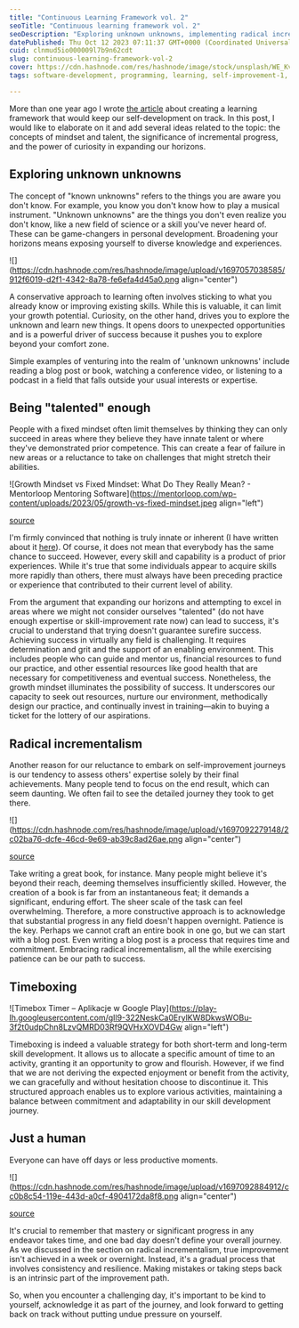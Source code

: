 ```yaml
---
title: "Continuous Learning Framework vol. 2"
seoTitle: "Continuous learning framework vol. 2"
seoDescription: "Exploring unknown unknowns, implementing radical incrementalism, finding a talent and staying a human."
datePublished: Thu Oct 12 2023 07:11:37 GMT+0000 (Coordinated Universal Time)
cuid: clnmud5io000009l7b9n62cdt
slug: continuous-learning-framework-vol-2
cover: https://cdn.hashnode.com/res/hashnode/image/stock/unsplash/WE_Kv_ZB1l0/upload/88d6c4078c9c49717e2f9943ef5cc890.jpeg
tags: software-development, programming, learning, self-improvement-1, learning-journey

---
```


More than one year ago I wrote [the article](https://jorzel.hashnode.dev/continuous-learning-framework) about creating a learning framework that would keep our self-development on track. In this post, I would like to elaborate on it and add several ideas related to the topic: the concepts of mindset and talent, the significance of incremental progress, and the power of curiosity in expanding our horizons.

## **Exploring unknown unknowns**

The concept of "known unknowns" refers to the things you are aware you don't know. For example, you know you don't know how to play a musical instrument. "Unknown unknowns" are the things you don't even realize you don't know, like a new field of science or a skill you've never heard of. These can be game-changers in personal development. Broadening your horizons means exposing yourself to diverse knowledge and experiences.

![](https://cdn.hashnode.com/res/hashnode/image/upload/v1697057038585/912f6019-d2f1-4342-8a78-fe6efa4d45a0.png align="center")

A conservative approach to learning often involves sticking to what you already know or improving existing skills. While this is valuable, it can limit your growth potential. Curiosity, on the other hand, drives you to explore the unknown and learn new things. It opens doors to unexpected opportunities and is a powerful driver of success because it pushes you to explore beyond your comfort zone.

Simple examples of venturing into the realm of 'unknown unknowns' include reading a blog post or book, watching a conference video, or listening to a podcast in a field that falls outside your usual interests or expertise.

## Being "talented" enough

People with a fixed mindset often limit themselves by thinking they can only succeed in areas where they believe they have innate talent or where they've demonstrated prior competence. This can create a fear of failure in new areas or a reluctance to take on challenges that might stretch their abilities.

![Growth Mindset vs Fixed Mindset: What Do They Really Mean? - Mentorloop  Mentoring Software](https://mentorloop.com/wp-content/uploads/2023/05/growth-vs-fixed-mindset.jpeg align="left")

[source](https://mentorloop.com/blog/growth-mindset-vs-fixed-mindset-what-do-they-really-mean/)

I'm firmly convinced that nothing is truly innate or inherent (I have written about it [here](https://jorzel.hashnode.dev/talent-is-overestimated)). Of course, it does not mean that everybody has the same chance to succeed. However, every skill and capability is a product of prior experiences. While it's true that some individuals appear to acquire skills more rapidly than others, there must always have been preceding practice or experience that contributed to their current level of ability.

From the argument that expanding our horizons and attempting to excel in areas where we might not consider ourselves "talented" (do not have enough expertise or skill-improvement rate now) can lead to success, it's crucial to understand that trying doesn't guarantee surefire success. Achieving success in virtually any field is challenging. It requires determination and grit and the support of an enabling environment. This includes people who can guide and mentor us, financial resources to fund our practice, and other essential resources like good health that are necessary for competitiveness and eventual success. Nonetheless, the growth mindset illuminates the possibility of success. It underscores our capacity to seek out resources, nurture our environment, methodically design our practice, and continually invest in training—akin to buying a ticket for the lottery of our aspirations.

## Radical incrementalism

Another reason for our reluctance to embark on self-improvement journeys is our tendency to assess others' expertise solely by their final achievements. Many people tend to focus on the end result, which can seem daunting. We often fail to see the detailed journey they took to get there.

![](https://cdn.hashnode.com/res/hashnode/image/upload/v1697092279148/2c02ba76-dcfe-46cd-9e69-ab39c8ad26ae.png align="center")

[source](https://twitter.com/AdamMGrant/status/1539666112409108480)

Take writing a great book, for instance. Many people might believe it's beyond their reach, deeming themselves insufficiently skilled. However, the creation of a book is far from an instantaneous feat; it demands a significant, enduring effort. The sheer scale of the task can feel overwhelming. Therefore, a more constructive approach is to acknowledge that substantial progress in any field doesn't happen overnight. Patience is the key. Perhaps we cannot craft an entire book in one go, but we can start with a blog post. Even writing a blog post is a process that requires time and commitment. Embracing radical incrementalism, all the while exercising patience can be our path to success.

## Timeboxing

![Timebox Timer – Aplikacje w Google Play](https://play-lh.googleusercontent.com/gIl9-322NeskCa0ErylKW8DkwsWOBu-3f2t0udpChn8LzvQMRD03Rf9QVHxXOVD4Gw align="left")

Timeboxing is indeed a valuable strategy for both short-term and long-term skill development. It allows us to allocate a specific amount of time to an activity, granting it an opportunity to grow and flourish. However, if we find that we are not deriving the expected enjoyment or benefit from the activity, we can gracefully and without hesitation choose to discontinue it. This structured approach enables us to explore various activities, maintaining a balance between commitment and adaptability in our skill development journey.

## Just a human

Everyone can have off days or less productive moments.

![](https://cdn.hashnode.com/res/hashnode/image/upload/v1697092884912/cc0b8c54-119e-443d-a0cf-4904172da8f8.png align="center")

[source](https://twitter.com/AdamMGrant/status/1563554489805651969)

It's crucial to remember that mastery or significant progress in any endeavor takes time, and one bad day doesn't define your overall journey. As we discussed in the section on radical incrementalism, true improvement isn't achieved in a week or overnight. Instead, it's a gradual process that involves consistency and resilience. Making mistakes or taking steps back is an intrinsic part of the improvement path.

So, when you encounter a challenging day, it's important to be kind to yourself, acknowledge it as part of the journey, and look forward to getting back on track without putting undue pressure on yourself.